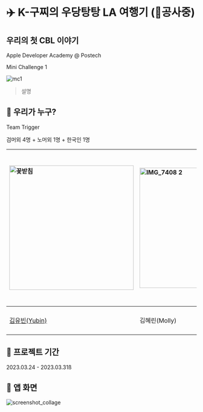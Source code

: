 # ✈️  K-구찌의 우당탕탕 LA 여행기 (👷공사중)

## 우리의 첫 CBL 이야기
Apple Developer Academy @ Postech

Mini Challenge 1

![mc1](https://user-images.githubusercontent.com/104806801/229969630-29d9590d-cd7a-4954-a0c0-4db9db16a584.gif)

> 설명

## 🔫 우리가 누구?

Team Trigger

검머외 4명 + 노머외 1명 + 한국인 1명

| <img width="329" alt="꽃받침" src="https://user-images.githubusercontent.com/104806801/235702647-6d7dbb5b-1550-4ce5-bf75-c8764acf2858.png"> |<img width="318" alt="IMG_7408 2" src="https://user-images.githubusercontent.com/104806801/235703191-720c54e4-2c70-44f5-b0c8-85e8e58cf285.png"> | <img width="351" alt="memoji" src="https://user-images.githubusercontent.com/104806801/235702446-6a424820-72b5-404c-824d-9748fa1f2416.png">| <img width="406" alt="meditator" src="https://user-images.githubusercontent.com/104806801/235701859-684b7708-e89e-487a-b7a6-1d6b84a66c3b.png"> | ![미모지_1](https://user-images.githubusercontent.com/104806801/235701050-924f002e-4e41-40e9-a82d-7642a4a161e3.png)  | <img width="237" alt="memoji" src="https://user-images.githubusercontent.com/104806801/235703453-72883dbb-db98-4efb-b4a7-62ceb2dfd753.png">  |
|:----------|:----------|:----------|:----------|:----------|:----------|
| [김유빈(Yubin)](https://github.com/up-ub)    | 김혜린(Molly)    | [남승오(Seng)](https://github.com/skatmddh)    | [윤재호(Marcus)](https://github.com/Medi0202)    | [임선주(Sun)](https://github.com/snnzzoo)    | [장영진(Gucci)](https://github.com/Damagucci-Juice)    |


## 📅 프로젝트 기간

2023.03.24 - 2023.03.31ß

## 📱 앱 화면

![screenshot_collage](https://user-images.githubusercontent.com/104806801/229973025-7d555130-2db7-4781-aac7-ab76b77693b2.png)




